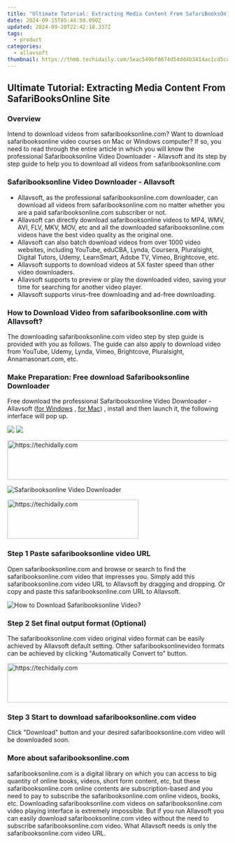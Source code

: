 ```yaml
---
title: "Ultimate Tutorial: Extracting Media Content From SafariBooksOnline Site"
date: 2024-09-15T05:44:59.090Z
updated: 2024-09-20T22:42:18.337Z
tags:
  - product
categories:
  - allavsoft
thumbnail: https://thmb.techidaily.com/5eac549bf0074d54dd4b3414ac1cd5ccda2e57524c605d3807bb2415d6b1435a.jpg
---
```


## Ultimate Tutorial: Extracting Media Content From SafariBooksOnline Site

### Overview

Intend to download videos from safaribooksonline.com? Want to download safaribooksonline video courses on Mac or Windows computer? If so, you need to read through the entire article in which you will know the professional Safaribooksonline Video Downloader - Allavsoft and its step by step guide to help you to download all videos from safaribooksonline.com

### Safaribooksonline Video Downloader - Allavsoft

* Allavsoft, as the professional safaribooksonline.com downloader, can download all videos from safaribooksonline.com no matter whether you are a paid safaribooksonline.com subscriber or not.
* Allavsoft can directly download safaribooksonline videos to MP4, WMV, AVI, FLV, MKV, MOV, etc and all the downloaded safaribooksonline.com videos have the best video quality as the original one.
* Allavsoft can also batch download videos from over 1000 video websites, including YouTube, eduCBA, Lynda, Coursera, Pluralsight, Digital Tutors, Udemy, LearnSmart, Adobe TV, Vimeo, Brightcove, etc.
* Allavsoft supports to download videos at 5X faster speed than other video downloaders.
* Allavsoft supports to preview or play the downloaded video, saving your time for searching for another video player.
* Allavsoft supports virus-free downloading and ad-free downloading.

### How to Download Video from safaribooksonline.com with Allavsoft?

The downloading safaribooksonline.com video step by step guide is provided with you as follows. The guide can also apply to download video from YouTube, Udemy, Lynda, Vimeo, Brightcove, Pluralsight, Annamasonart.com, etc.

### Make Preparation: Free download Safaribooksonline Downloader

Free download the professional Safaribooksonline Video Downloader - Allavsoft ([for Windows](https://tools.techidaily.com/allavsoft/products/) , [for Mac](https://tools.techidaily.com/allavsoft/products/)) , install and then launch it, the following interface will pop up.

[![](https://www.allavsoft.com/how-to/../images/how-to/free-download-win.jpg)](https://tools.techidaily.com/allavsoft/products/) [![](https://www.allavsoft.com/how-to/../images/how-to/free-download-mac.jpg)](https://tools.techidaily.com/allavsoft/products/)

<!-- affiliate ads begin -->
<a href="https://unicoeye.pxf.io/c/5597632/2134497/18498" target="_top" id="2134497">
  <img src="//a.impactradius-go.com/display-ad/18498-2134497" border="0" alt="https://techidaily.com" width="728" height="90"/>
</a>
<img height="0" width="0" src="https://unicoeye.pxf.io/i/5597632/2134497/18498" style="position:absolute;visibility:hidden;" border="0" />
<!-- affiliate ads end -->

![Safaribooksonline Video Downloader](https://www.allavsoft.com/how-to/../images/allavsoft/screen-shot-600.jpg)

<!-- affiliate ads begin -->
<a href="https://25home.pxf.io/c/5597632/2148644/16836" target="_top" id="2148644">
  <img src="//a.impactradius-go.com/display-ad/16836-2148644" border="0" alt="https://techidaily.com" width="300" height="90"/>
</a>
<img height="0" width="0" src="https://25home.pxf.io/i/5597632/2148644/16836" style="position:absolute;visibility:hidden;" border="0" />
<!-- affiliate ads end -->

### Step 1 Paste safaribooksonline video URL

Open safaribooksonline.com and browse or search to find the safaribooksonline.com video that impresses you. Simply add this safaribooksonline.com video URL to Allavsoft by dragging and dropping. Or copy and paste this safaribooksonline.com URL to Allavsoft.

![How to Download Safaribooksonline Video?](https://www.allavsoft.com/how-to/../images/how-to/download-rtmp-video/download-rtmp-video.jpg)

### Step 2 Set final output format (Optional)

The safaribooksonline.com video original video format can be easily achieved by Allavsoft default setting. Other safaribooksonlinevideo formats can be achieved by clicking "Automatically Convert to" button.

<!-- affiliate ads begin -->
<a href="https://appsumo.8odi.net/c/5597632/2068440/7443" target="_top" id="2068440">
  <img src="//a.impactradius-go.com/display-ad/7443-2068440" border="0" alt="https://techidaily.com" width="728" height="90"/>
</a>
<img height="0" width="0" src="https://appsumo.8odi.net/i/5597632/2068440/7443" style="position:absolute;visibility:hidden;" border="0" />
<!-- affiliate ads end -->

### Step 3 Start to download safaribooksonline.com video

Click "Download" button and your desired safaribooksonline.com video will be downloaded soon.

### More about safaribooksonline.com

safaribooksonline.com is a digital library on which you can access to big quantity of online books, videos, short form content, etc, but these safaribooksonline.com online contents are subscription-based and you need to pay to subscribe the safaribooksonline.com online videos, books, etc. Downloading safaribooksonline.com videos on safaribooksonline.com video playing interface is extremely impossible. But if you run Allavsoft you can easily download safaribooksonline.com video without the need to subscribe safaribooksonline.com video. What Allavsoft needs is only the safaribooksonline.com video URL.

<ins class="adsbygoogle"
     style="display:block"
     data-ad-format="autorelaxed"
     data-ad-client="ca-pub-7571918770474297"
     data-ad-slot="1223367746"></ins>

<ins class="adsbygoogle"
     style="display:block"
     data-ad-client="ca-pub-7571918770474297"
     data-ad-slot="8358498916"
     data-ad-format="auto"
     data-full-width-responsive="true"></ins>



